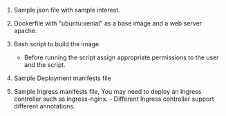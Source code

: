 
1. Sample json file with sample interest.

2. Dockerfile with "ubuntu:xenial" as a base image and a web server apache. 

3. Bash script to build the image.
	- Before running the script assign appropriate permissions to the user and the script.

4. Sample Deployment manifests file

5. Sample Ingress manifests file, You may need to deploy an Ingress controller such as ingress-nginx.
        - Different Ingress controller support different annotations.
